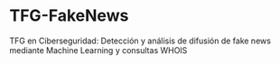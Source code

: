# TFG-FakeNews
TFG en Ciberseguridad: Detección y análisis de difusión de fake news mediante Machine Learning y consultas WHOIS
